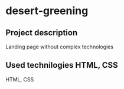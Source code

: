 # desert-greening
## Project description
Landing page without complex technologies
## Used technilogies HTML, CSS
HTML, CSS
 